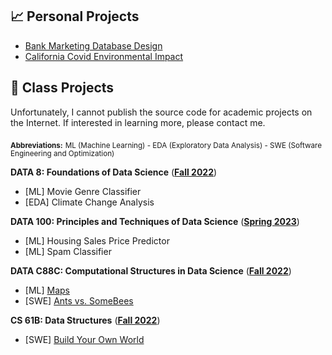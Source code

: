 ---
---

## 📈 Personal Projects

- [Bank Marketing Database Design](https://github.com/MSTeo01/Bank-Marketing-Database-Design)
- [California Covid Environmental Impact](https://github.com/MSTeo01/California-Covid-Environment-Impact)
  
## 🐼 Class Projects

Unfortunately, I cannot publish the source code for academic projects on the Internet. If interested in learning more, please contact me.

<sub><b>Abbreviations:</b></sub> <sub>ML (Machine Learning) - EDA (Exploratory Data Analysis) - SWE (Software Engineering and Optimization)</sub>

**DATA 8: Foundations of Data Science** ([**Fall 2022**](http://data8.org/fa22))<br>
- [ML] Movie Genre Classifier<br>
- [EDA] Climate Change Analysis<br>

**DATA 100: Principles and Techniques of Data Science** ([**Spring 2023**](https://ds100.org/sp23/))<br>
- [ML] Housing Sales Price Predictor<br>
- [ML] Spam Classifier 

**DATA C88C: Computational Structures in Data Science** ([**Fall 2022**](https://c88c.org/fa22/))<br>
- [ML] [Maps](https://c88c.org/fa22/proj/maps/)
- [SWE] [Ants vs. SomeBees](https://c88c.org/fa22/proj/ants/)
  
**CS 61B: Data Structures** ([**Fall 2022**](https://fa22.datastructur.es/))<br>
- [SWE] [Build Your Own World](https://fa22.datastructur.es/materials/proj/proj3/)<br>
